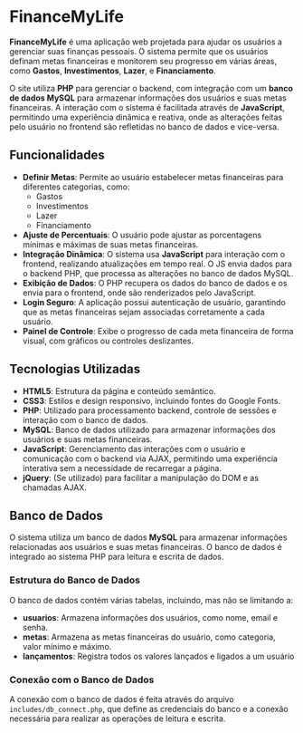 # FinanceMyLife

**FinanceMyLife** é uma aplicação web projetada para ajudar os usuários a gerenciar suas finanças pessoais. O sistema permite que os usuários definam metas financeiras e monitorem seu progresso em várias áreas, como **Gastos**, **Investimentos**, **Lazer**, e **Financiamento**.

O site utiliza **PHP** para gerenciar o backend, com integração com um **banco de dados MySQL** para armazenar informações dos usuários e suas metas financeiras. A interação com o sistema é facilitada através de **JavaScript**, permitindo uma experiência dinâmica e reativa, onde as alterações feitas pelo usuário no frontend são refletidas no banco de dados e vice-versa.

## Funcionalidades

- **Definir Metas**: Permite ao usuário estabelecer metas financeiras para diferentes categorias, como:
  - Gastos
  - Investimentos
  - Lazer
  - Financiamento
- **Ajuste de Percentuais**: O usuário pode ajustar as porcentagens mínimas e máximas de suas metas financeiras.
- **Integração Dinâmica**: O sistema usa **JavaScript** para interação com o frontend, realizando atualizações em tempo real. O JS envia dados para o backend PHP, que processa as alterações no banco de dados MySQL.
- **Exibição de Dados**: O PHP recupera os dados do banco de dados e os envia para o frontend, onde são renderizados pelo JavaScript.
- **Login Seguro**: A aplicação possui autenticação de usuário, garantindo que as metas financeiras sejam associadas corretamente a cada usuário.
- **Painel de Controle**: Exibe o progresso de cada meta financeira de forma visual, com gráficos ou controles deslizantes.

## Tecnologias Utilizadas

- **HTML5**: Estrutura da página e conteúdo semântico.
- **CSS3**: Estilos e design responsivo, incluindo fontes do Google Fonts.
- **PHP**: Utilizado para processamento backend, controle de sessões e interação com o banco de dados.
- **MySQL**: Banco de dados utilizado para armazenar informações dos usuários e suas metas financeiras.
- **JavaScript**: Gerenciamento das interações com o usuário e comunicação com o backend via AJAX, permitindo uma experiência interativa sem a necessidade de recarregar a página.
- **jQuery**: (Se utilizado) para facilitar a manipulação do DOM e as chamadas AJAX.


## Banco de Dados

O sistema utiliza um banco de dados **MySQL** para armazenar informações relacionadas aos usuários e suas metas financeiras. O banco de dados é integrado ao sistema PHP para leitura e escrita de dados.

### Estrutura do Banco de Dados

O banco de dados contém várias tabelas, incluindo, mas não se limitando a:

- **usuarios**: Armazena informações dos usuários, como nome, email e senha.
- **metas**: Armazena as metas financeiras do usuário, como categoria, valor mínimo e máximo.
- **lançamentos**: Registra todos os valores lançados e ligados a um usuário

### Conexão com o Banco de Dados

A conexão com o banco de dados é feita através do arquivo `includes/db_connect.php`, que define as credenciais do banco e a conexão necessária para realizar as operações de leitura e escrita.